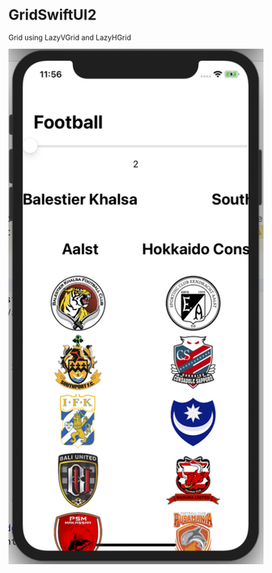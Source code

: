 # GridSwiftUI2
Grid using LazyVGrid and LazyHGrid

![alt text](https://github.com/wanharaderta/GridSwiftUI2/blob/main/GridSwiftUI2/Preview%20Content/Preview%20Assets.xcassets/Screen%20Shot%202020-06-26%20at%2023.56.28.imageset/Screen%20Shot%202020-06-26%20at%2023.56.28.png)
